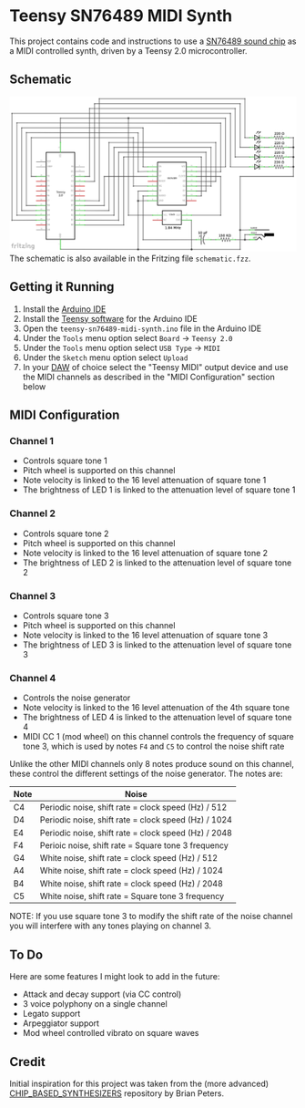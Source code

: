 # Teensy SN76489 MIDI Synth
This project contains code and instructions to use a
[SN76489 sound chip](https://en.wikipedia.org/wiki/Texas_Instruments_SN76489)
as a MIDI controlled synth, driven by a Teensy 2.0 microcontroller.

## Schematic
![Schematic](https://raw.githubusercontent.com/cdodd/teensy-sn76489-midi-synth/master/schematic.png)
The schematic is also available in the Fritzing file `schematic.fzz`.

## Getting it Running
1. Install the [Arduino IDE](https://www.arduino.cc/en/Main/Software)
1. Install the [Teensy software](https://www.pjrc.com/teensy/tutorial.html)
   for the Arduino IDE
1. Open the `teensy-sn76489-midi-synth.ino` file in the Arduino IDE
1. Under the `Tools` menu option select `Board` -> `Teensy 2.0`
1. Under the `Tools` menu option select `USB Type` -> `MIDI`
1. Under the `Sketch` menu option select `Upload`
1. In your [DAW](https://en.wikipedia.org/wiki/Digital_audio_workstation) of
   choice select the "Teensy MIDI" output device and use the MIDI channels as
   described in the "MIDI Configuration" section below

## MIDI Configuration
### Channel 1
* Controls square tone 1
* Pitch wheel is supported on this channel
* Note velocity is linked to the 16 level attenuation of square tone 1
* The brightness of LED 1 is linked to the attenuation level of square tone 1

### Channel 2
* Controls square tone 2
* Pitch wheel is supported on this channel
* Note velocity is linked to the 16 level attenuation of square tone 2
* The brightness of LED 2 is linked to the attenuation level of square tone 2

### Channel 3
* Controls square tone 3
* Pitch wheel is supported on this channel
* Note velocity is linked to the 16 level attenuation of square tone 3
* The brightness of LED 3 is linked to the attenuation level of square tone 3

### Channel 4
* Controls the noise generator
* Note velocity is linked to the 16 level attenuation of the 4th square tone
* The brightness of LED 4 is linked to the attenuation level of square tone 4
* MIDI CC 1 (mod wheel) on this channel controls the frequency of square tone
  3, which is used by notes `F4` and `C5` to control the noise shift rate

Unlike the other MIDI channels only 8 notes produce sound on this channel,
these control the different settings of the noise generator. The notes are:

 Note |                        Noise
------|-----------------------------------------------------
  C4  | Periodic noise, shift rate = clock speed (Hz) / 512
  D4  | Periodic noise, shift rate = clock speed (Hz) / 1024
  E4  | Periodic noise, shift rate = clock speed (Hz) / 2048
  F4  | Perioic noise, shift rate = Square tone 3 frequency
  G4  | White noise, shift rate = clock speed (Hz) / 512
  A4  | White noise, shift rate = clock speed (Hz) / 1024
  B4  | White noise, shift rate = clock speed (Hz) / 2048
  C5  | White noise, shift rate = Square tone 3 frequency

NOTE: If you use square tone 3 to modify the shift rate of the noise
channel you will interfere with any tones playing on channel 3.

## To Do
Here are some features I might look to add in the future:
* Attack and decay support (via CC control)
* 3 voice polyphony on a single channel
* Legato support
* Arpeggiator support
* Mod wheel controlled vibrato on square waves

## Credit
Initial inspiration for this project was taken from the (more advanced)
[CHIP_BASED_SYNTHESIZERS](https://github.com/brianmarkpeters/CHIP_BASED_SYNTHESIZERS/tree/master/QUAD%20SN76489%20SYNTH)
repository by Brian Peters.
